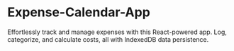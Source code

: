 # Expense-Calendar-App
Effortlessly track and manage expenses with this React-powered app. Log, categorize, and calculate costs, all with IndexedDB data persistence.
